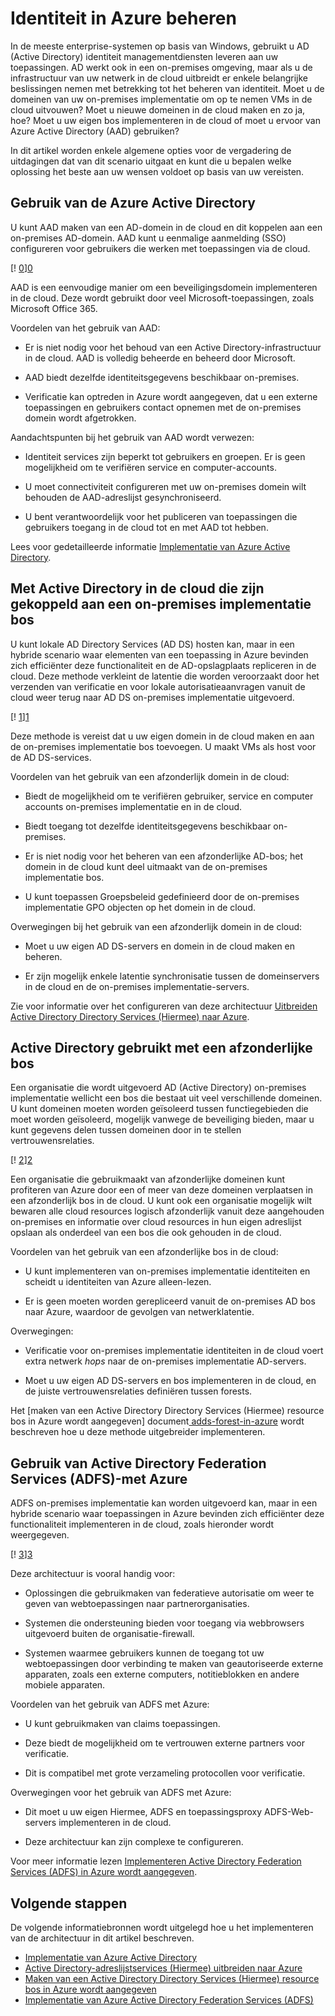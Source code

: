 <properties
   pageTitle="Identiteit in Azure beheren | Microsoft Azure"
   description="Dit artikel wordt uitgelegd en verschilt van de verschillende methoden voor het beheren van identiteit in hybride-systemen die de grens op-premises/cloud met Azure's beslaan."
   services=""
   documentationCenter="na"
   authors="telmosampaio"
   manager="christb"
   editor=""
   tags=""/>
<tags
   ms.service="guidance"
   ms.devlang="na"
   ms.topic="article"
   ms.tgt_pltfrm="na"
   ms.workload="na"
   ms.date="10/26/2016"
   ms.author="telmosampaio"/>
   
# <a name="managing-identity-in-azure"></a>Identiteit in Azure beheren

In de meeste enterprise-systemen op basis van Windows, gebruikt u AD (Active Directory) identiteit managementdiensten leveren aan uw toepassingen. AD werkt ook in een on-premises omgeving, maar als u de infrastructuur van uw netwerk in de cloud uitbreidt er enkele belangrijke beslissingen nemen met betrekking tot het beheren van identiteit. Moet u de domeinen van uw on-premises implementatie om op te nemen VMs in de cloud uitvouwen? Moet u nieuwe domeinen in de cloud maken en zo ja, hoe? Moet u uw eigen bos implementeren in de cloud of moet u ervoor van Azure Active Directory (AAD) gebruiken?

In dit artikel worden enkele algemene opties voor de vergadering de uitdagingen dat van dit scenario uitgaat en kunt die u bepalen welke oplossing het beste aan uw wensen voldoet op basis van uw vereisten.

## <a name="using-azure-active-directory"></a>Gebruik van de Azure Active Directory

U kunt AAD maken van een AD-domein in de cloud en dit koppelen aan een on-premises AD-domein. AAD kunt u eenmalige aanmelding (SSO) configureren voor gebruikers die werken met toepassingen via de cloud.

[! [0]][0]

AAD is een eenvoudige manier om een beveiligingsdomein implementeren in de cloud. Deze wordt gebruikt door veel Microsoft-toepassingen, zoals Microsoft Office 365. 

Voordelen van het gebruik van AAD:

- Er is niet nodig voor het behoud van een Active Directory-infrastructuur in de cloud. AAD is volledig beheerde en beheerd door Microsoft.

- AAD biedt dezelfde identiteitsgegevens beschikbaar on-premises.

- Verificatie kan optreden in Azure wordt aangegeven, dat u een externe toepassingen en gebruikers contact opnemen met de on-premises domein wordt afgetrokken.

Aandachtspunten bij het gebruik van AAD wordt verwezen:

- Identiteit services zijn beperkt tot gebruikers en groepen. Er is geen mogelijkheid om te verifiëren service en computer-accounts.

- U moet connectiviteit configureren met uw on-premises domein wilt behouden de AAD-adreslijst gesynchroniseerd. 

- U bent verantwoordelijk voor het publiceren van toepassingen die gebruikers toegang in de cloud tot en met AAD tot hebben.

Lees voor gedetailleerde informatie [Implementatie van Azure Active Directory][implementing-aad].

## <a name="using-active-directory-in-the-cloud-joined-to-an-on-premises-forest"></a>Met Active Directory in de cloud die zijn gekoppeld aan een on-premises implementatie bos

U kunt lokale AD Directory Services (AD DS) hosten kan, maar in een hybride scenario waar elementen van een toepassing in Azure bevinden zich efficiënter deze functionaliteit en de AD-opslagplaats repliceren in de cloud. Deze methode verkleint de latentie die worden veroorzaakt door het verzenden van verificatie en voor lokale autorisatieaanvragen vanuit de cloud weer terug naar AD DS on-premises implementatie uitgevoerd. 

[! [1]][1]

Deze methode is vereist dat u uw eigen domein in de cloud maken en aan de on-premises implementatie bos toevoegen. U maakt VMs als host voor de AD DS-services.

Voordelen van het gebruik van een afzonderlijk domein in de cloud:

- Biedt de mogelijkheid om te verifiëren gebruiker, service en computer accounts on-premises implementatie en in de cloud.

- Biedt toegang tot dezelfde identiteitsgegevens beschikbaar on-premises.

- Er is niet nodig voor het beheren van een afzonderlijke AD-bos; het domein in de cloud kunt deel uitmaakt van de on-premises implementatie bos.

- U kunt toepassen Groepsbeleid gedefinieerd door de on-premises implementatie GPO objecten op het domein in de cloud.

Overwegingen bij het gebruik van een afzonderlijk domein in de cloud:

- Moet u uw eigen AD DS-servers en domein in de cloud maken en beheren.

- Er zijn mogelijk enkele latentie synchronisatie tussen de domeinservers in de cloud en de on-premises implementatie-servers.

Zie voor informatie over het configureren van deze architectuur [Uitbreiden Active Directory Directory Services (Hiermee) naar Azure][extending-adds].

## <a name="using-active-directory-with-a-separate-forest"></a>Active Directory gebruikt met een afzonderlijke bos

Een organisatie die wordt uitgevoerd AD (Active Directory) on-premises implementatie wellicht een bos die bestaat uit veel verschillende domeinen. U kunt domeinen moeten worden geïsoleerd tussen functiegebieden die moet worden geïsoleerd, mogelijk vanwege de beveiliging bieden, maar u kunt gegevens delen tussen domeinen door in te stellen vertrouwensrelaties.

[! [2]][2]

Een organisatie die gebruikmaakt van afzonderlijke domeinen kunt profiteren van Azure door een of meer van deze domeinen verplaatsen in een afzonderlijk bos in de cloud. U kunt ook een organisatie mogelijk wilt bewaren alle cloud resources logisch afzonderlijk vanuit deze aangehouden on-premises en informatie over cloud resources in hun eigen adreslijst opslaan als onderdeel van een bos die ook gehouden in de cloud.

Voordelen van het gebruik van een afzonderlijke bos in de cloud:

- U kunt implementeren van on-premises implementatie identiteiten en scheidt u identiteiten van Azure alleen-lezen.

- Er is geen moeten worden gerepliceerd vanuit de on-premises AD bos naar Azure, waardoor de gevolgen van netwerklatentie.

Overwegingen:

- Verificatie voor on-premises implementatie identiteiten in de cloud voert extra netwerk *hops* naar de on-premises implementatie AD-servers.

- Moet u uw eigen AD DS-servers en bos implementeren in de cloud, en de juiste vertrouwensrelaties definiëren tussen forests.

Het [maken van een Active Directory Directory Services (Hiermee) resource bos in Azure wordt aangegeven] document[ adds-forest-in-azure] wordt beschreven hoe u deze methode uitgebreider implementeren.

## <a name="using-active-directory-federation-services-adfs-with-azure"></a>Gebruik van Active Directory Federation Services (ADFS)-met Azure

ADFS on-premises implementatie kan worden uitgevoerd kan, maar in een hybride scenario waar toepassingen in Azure bevinden zich efficiënter deze functionaliteit implementeren in de cloud, zoals hieronder wordt weergegeven.

[! [3]][3]

Deze architectuur is vooral handig voor:

- Oplossingen die gebruikmaken van federatieve autorisatie om weer te geven van webtoepassingen naar partnerorganisaties.

- Systemen die ondersteuning bieden voor toegang via webbrowsers uitgevoerd buiten de organisatie-firewall.

- Systemen waarmee gebruikers kunnen de toegang tot uw webtoepassingen door verbinding te maken van geautoriseerde externe apparaten, zoals een externe computers, notitieblokken en andere mobiele apparaten. 

Voordelen van het gebruik van ADFS met Azure:

- U kunt gebruikmaken van claims toepassingen.

- Deze biedt de mogelijkheid om te vertrouwen externe partners voor verificatie.

- Dit is compatibel met grote verzameling protocollen voor verificatie.

Overwegingen voor het gebruik van ADFS met Azure:

- Dit moet u uw eigen Hiermee, ADFS en toepassingsproxy ADFS-Web-servers implementeren in de cloud.

- Deze architectuur kan zijn complexe te configureren.

Voor meer informatie lezen [Implementeren Active Directory Federation Services (ADFS) in Azure wordt aangegeven][adfs-in-azure].

## <a name="next-steps"></a>Volgende stappen

De volgende informatiebronnen wordt uitgelegd hoe u het implementeren van de architectuur in dit artikel beschreven.

- [Implementatie van Azure Active Directory][implementing-aad]
- [Active Directory-adreslijstservices (Hiermee) uitbreiden naar Azure][extending-adds]
- [Maken van een Active Directory Directory Services (Hiermee) resource bos in Azure wordt aangegeven][adds-forest-in-azure]
- [Implementatie van Azure Active Directory Federation Services (ADFS)][adfs-in-azure]

<!-- Links -->
[0]: ./media/guidance-identity/figure1.png "Cloud identiteit architectuur met Azure Active Directory"
[1]: ./media/guidance-identity/figure2.png "Secure hybride netwerkarchitectuur met Active Directory"
[2]: ./media/guidance-identity/figure3.png "Secure hybride netwerkarchitectuur met afzonderlijk AD-domeinen en forests"
[3]: ./media/guidance-identity/figure4.png "Hybride netwerkarchitectuur met ADFS Secure"
[implementing-aad]: ./guidance-identity-aad.md
[extending-adds]: ./guidance-identity-adds-extend-domain.md
[adds-forest-in-azure]: ./guidance-identity-adds-resource-forest.md
[adfs-in-azure]: ./guidance-identity-adfs.md